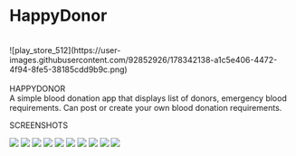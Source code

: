 # HappyDonor
<br>
![play_store_512](https://user-images.githubusercontent.com/92852926/178342138-a1c5e406-4472-4f94-8fe5-38185cdd9b9c.png)<br><br>
HAPPYDONOR
<br>
A simple blood donation app that displays list of donors, emergency blood requirements. 
Can post or create your own blood donation requirements.


SCREENSHOTS
<p float="left">
<img src="https://user-images.githubusercontent.com/92852926/178344092-cdbfd4dc-55d4-41f4-8ec2-8db0b92124db.png">
<img src="https://user-images.githubusercontent.com/92852926/178344096-5dd5f13a-a2ae-4898-ba47-555aff547e25.png">
<img src="https://user-images.githubusercontent.com/92852926/178344099-02b8ef97-a3a0-4d19-bd7a-076599496d0f.png">
<img src="https://user-images.githubusercontent.com/92852926/178344102-b8337729-b46a-48b0-9448-39e623f3092d.png">
<img src="https://user-images.githubusercontent.com/92852926/178344103-2c515c4c-9744-4401-9d8c-ff568701046e.png">
<img src="https://user-images.githubusercontent.com/92852926/178344106-87608b33-1107-46e7-a315-672ebc081009.png">
<img src="https://user-images.githubusercontent.com/92852926/178344108-8f25974f-c462-465a-8fe2-0249d9b75db5.png">
<img src="https://user-images.githubusercontent.com/92852926/178344112-1c9190ce-aec6-4ead-a411-4740f7a83e0a.png">
<img src="https://user-images.githubusercontent.com/92852926/178344116-990be5eb-85d6-48ed-a4a6-683dc3e9714d.png">
<img src="https://user-images.githubusercontent.com/92852926/178344118-cdeec5e8-2a7a-413b-93cd-a343aa123852.png">
</p>
